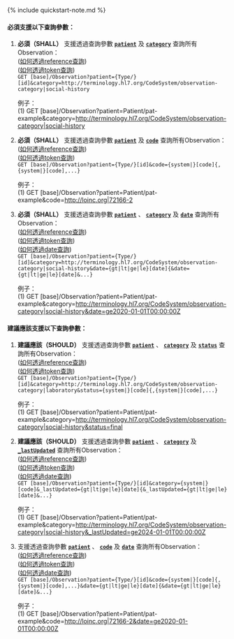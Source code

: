 {% include quickstart-note.md %}
#### 必須支援以下查詢參數： 


1. **必須（SHALL）** 支援透過查詢參數 **[`patient`](SearchParameter-Observation-patient.html)** 及 **[`category`](SearchParameter-Observation-category.html)** 查詢所有Observation：               
    ([如何透過reference查詢](http://hl7.org/fhir/R4/search.html#reference))    
    ([如何透過token查詢](http://hl7.org/fhir/R4/search.html#token))  
    `GET [base]/Observation?patient={Type/}[id]&category=http://terminology.hl7.org/CodeSystem/observation-category|social-history`

    例子：  
      (1) GET [base]/Observation?patient=Patient/pat-example&category=http://terminology.hl7.org/CodeSystem/observation-category|social-history


2. **必須（SHALL）** 支援透過查詢參數 **[`patient`](SearchParameter-Observation-patient.html)** 及  **[`code`](SearchParameter-Observation-clinical-code.html)** 查詢所有Observation：               
    ([如何透過reference查詢](http://hl7.org/fhir/R4/search.html#reference))    
    ([如何透過token查詢](http://hl7.org/fhir/R4/search.html#token))  
    `GET [base]/Observation?patient={Type/}[id]&code={system|}[code]{,{system|}[code],...}`

    例子：  
      (1) GET [base]/Observation?patient=Patient/pat-example&code=http://loinc.org|72166-2


3. **必須（SHALL）** 支援透過查詢參數 **[`patient`](SearchParameter-Observation-patient.html)** 、 **[`category`](SearchParameter-Observation-category.html)** 及 **[`date`](SearchParameter-Observation-date.html)** 查詢所有Observation：               
    ([如何透過reference查詢](http://hl7.org/fhir/R4/search.html#reference))    
    ([如何透過token查詢](http://hl7.org/fhir/R4/search.html#token))  
    ([如何透過date查詢](http://hl7.org/fhir/R4/search.html#date))  
    `GET [base]/Observation?patient={Type/}[id]&category=http://terminology.hl7.org/CodeSystem/observation-category|social-history&date={gt|lt|ge|le}[date]{&date={gt|lt|ge|le}[date]&...}`

    例子：  
      (1) GET [base]/Observation?patient=Patient/pat-example&category=http://terminology.hl7.org/CodeSystem/observation-category|social-history&date=ge2020-01-01T00:00:00Z


#### 建議應該支援以下查詢參數：

1. **建議應該（SHOULD）** 支援透過查詢參數 **[`patient`](SearchParameter-Observation-patient.html)** 、 **[`category`](SearchParameter-Observation-category.html)** 及 **[`status`](SearchParameter-Observation-status.html)** 查詢所有Observation：               
    ([如何透過reference查詢](http://hl7.org/fhir/R4/search.html#reference))    
    ([如何透過token查詢](http://hl7.org/fhir/R4/search.html#token))   
    `GET [base]/Observation?patient={Type/}[id]&category=http://terminology.hl7.org/CodeSystem/observation-category|laboratory&status={system|}[code]{,{system|}[code],...}`

    例子：  
      (1) GET [base]/Observation?patient=Patient/pat-example&category=http://terminology.hl7.org/CodeSystem/observation-category|social-history&status=final


2. **建議應該（SHOULD）** 支援透過查詢參數 **[`patient`](SearchParameter-Observation-patient.html)** 、 **[`category`](SearchParameter-Observation-category.html)** 及 **[`_lastUpdated`](SearchParameter-Observation-lastupdated.html)** 查詢所有Observation：               
    ([如何透過reference查詢](http://hl7.org/fhir/R4/search.html#reference))    
    ([如何透過token查詢](http://hl7.org/fhir/R4/search.html#token))  
    ([如何透過date查詢](http://hl7.org/fhir/R4/search.html#date))  
    `GET [base]/Observation?patient={Type/}[id]&category={system|}[code]&_lastUpdated={gt|lt|ge|le}[date]{&_lastUpdated={gt|lt|ge|le}[date]&...}`

    例子：  
      (1) GET [base]/Observation?patient=Patient/pat-example&category=http://terminology.hl7.org/CodeSystem/observation-category|social-history&_lastUpdated=ge2024-01-01T00:00:00Z


3. 支援透過查詢參數 **[`patient`](SearchParameter-Observation-patient.html)** 、 **[`code`](SearchParameter-Observation-clinical-code.html)** 及 **[`date`](SearchParameter-Observation-date.html)** 查詢所有Observation：               
    ([如何透過reference查詢](http://hl7.org/fhir/R4/search.html#reference))    
    ([如何透過token查詢](http://hl7.org/fhir/R4/search.html#token))  
    ([如何透過date查詢](http://hl7.org/fhir/R4/search.html#date))  
    `GET [base]/Observation?patient={Type/}[id]&code={system|}[code]{,{system|}[code],...}&date={gt|lt|ge|le}[date]{&date={gt|lt|ge|le}[date]&...}`

    例子：  
      (1) GET [base]/Observation?patient=Patient/pat-example&code=http://loinc.org|72166-2&date=ge2020-01-01T00:00:00Z